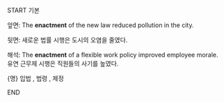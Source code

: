 START
기본

앞면:
The **enactment** of the new law reduced pollution in the city.  

뒷면:
새로운 법률 시행은 도시의 오염을 줄였다.

해석:
The **enactment** of a flexible work policy improved employee morale.  
유연 근무제 시행은 직원들의 사기를 높였다.

{명} 입법 , 법령 , 제정
<!--ID: 1743047463952-->
END
